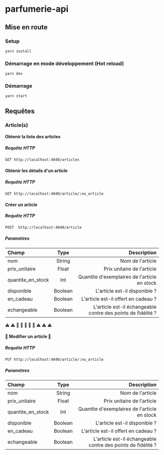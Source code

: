 # parfumerie-api
 
## Mise en route

### Setup
```
yarn install
```

### Démarrage en mode développement (Hot reload)
```
yarn dev
```

### Démarrage
```
yarn start
```

## Requêtes

### Article(s)

#### Obtenir la liste des articles

##### Requête HTTP
`GET http://localhost:4040/articles`


#### Obtenir les détails d'un article

##### Requête HTTP
`GET http://localhost:4040/article/:no_article`

#### Créer un article

##### Requête HTTP
`POST  http://localhost:4040/article`

##### Paramètres
| Champ       |     Type     |        Description |
| :------------ | :-------------: | -------------: |
| nom       |     String     |        Nom de l'article |
| prix_unitaire     |   Float    |      Prix unitaire de l'article |
| quantite_en_stock        |     Int      |   Quantite d'exemplaires de l'article en stock |
| disponible        |     Boolean      |   L'article est-il disponible ? |
| en_cadeau        |     Boolean      |   L'article est-il offert en cadeau ? |
| echangeable        |     Boolean      |   L'article est-il échangeable contre des points de fidélité ? |

:warning: :warning: :construction: :construction: :construction: :construction: :construction: :warning: :warning: :warning:
#### :wrench: Modifier un article :wrench:

##### Requête HTTP
`PUT http://localhost:4040/article/:no_article`

##### Paramètres
| Champ       |     Type     |        Description |
| :------------ | :-------------: | -------------: |
| nom       |     String     |        Nom de l'article |
| prix_unitaire     |   Float    |      Prix unitaire de l'article |
| quantite_en_stock        |     Int      |   Quantite d'exemplaires de l'article en stock |
| disponible        |     Boolean      |   L'article est-il disponible ? |
| en_cadeau        |     Boolean      |   L'article est-il offert en cadeau ? |
| echangeable        |     Boolean      |   L'article est-il échangeable contre des points de fidélité ? |
